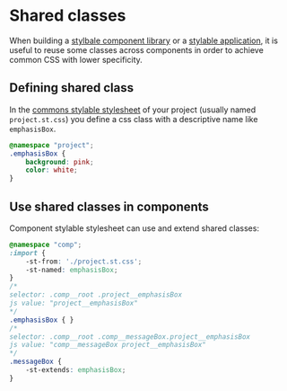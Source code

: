 # Shared classes

When building a [stylbale component library](./stylable-component-library.md) or a [stylable application](./stylable-application.md), it is useful to reuse some classes across components in order to achieve common CSS with lower specificity.

## Defining shared class

In the [commons stylable stylesheet](./project-commons.md) of your project (usually named `project.st.css`) you define a css class with a descriptive name like `emphasisBox`.

```css
@namespace "project";
.emphasisBox {
    background: pink;
    color: white;
}
```

## Use shared classes in components

Component stylable stylesheet can use and extend shared classes:

```css
@namespace "comp";
:import {
    -st-from: './project.st.css';
    -st-named: emphasisBox;
}
/*
selector: .comp__root .project__emphasisBox
js value: "project__emphasisBox"
*/
.emphasisBox { }
/*
selector: .comp__root .comp__messageBox.project__emphasisBox
js value: "comp__messageBox project__emphasisBox"
*/
.messageBox {
    -st-extends: emphasisBox;
}
```